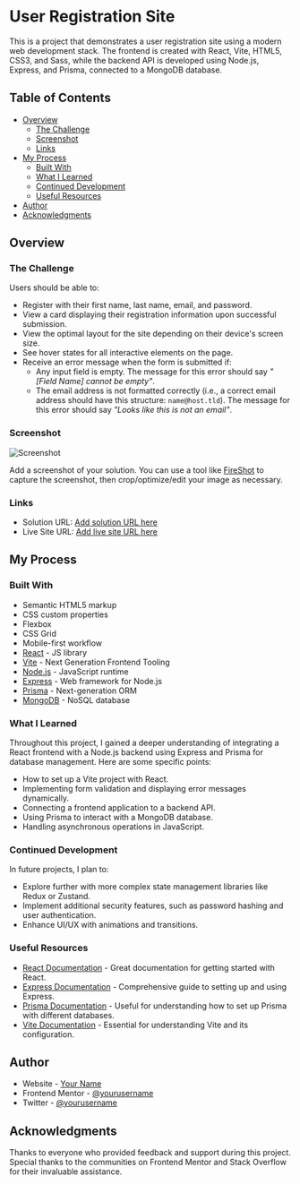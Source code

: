 # User Registration Site

This is a project that demonstrates a user registration site using a modern web development stack. The frontend is created with React, Vite, HTML5, CSS3, and Sass, while the backend API is developed using Node.js, Express, and Prisma, connected to a MongoDB database.

## Table of Contents

- [Overview](#overview)
  - [The Challenge](#the-challenge)
  - [Screenshot](#screenshot)
  - [Links](#links)
- [My Process](#my-process)
  - [Built With](#built-with)
  - [What I Learned](#what-i-learned)
  - [Continued Development](#continued-development)
  - [Useful Resources](#useful-resources)
- [Author](#author)
- [Acknowledgments](#acknowledgments)

## Overview

### The Challenge

Users should be able to:

- Register with their first name, last name, email, and password.
- View a card displaying their registration information upon successful submission.
- View the optimal layout for the site depending on their device's screen size.
- See hover states for all interactive elements on the page.
- Receive an error message when the form is submitted if:
  - Any input field is empty. The message for this error should say *"[Field Name] cannot be empty"*.
  - The email address is not formatted correctly (i.e., a correct email address should have this structure: `name@host.tld`). The message for this error should say *"Looks like this is not an email"*.

### Screenshot

![Screenshot](./screenshot.jpg)

Add a screenshot of your solution. You can use a tool like [FireShot](https://getfireshot.com/) to capture the screenshot, then crop/optimize/edit your image as necessary.

### Links

- Solution URL: [Add solution URL here](https://your-solution-url.com)
- Live Site URL: [Add live site URL here](https://your-live-site-url.com)

## My Process

### Built With

- Semantic HTML5 markup
- CSS custom properties
- Flexbox
- CSS Grid
- Mobile-first workflow
- [React](https://reactjs.org/) - JS library
- [Vite](https://vitejs.dev/) - Next Generation Frontend Tooling
- [Node.js](https://nodejs.org/) - JavaScript runtime
- [Express](https://expressjs.com/) - Web framework for Node.js
- [Prisma](https://www.prisma.io/) - Next-generation ORM
- [MongoDB](https://www.mongodb.com/) - NoSQL database

### What I Learned

Throughout this project, I gained a deeper understanding of integrating a React frontend with a Node.js backend using Express and Prisma for database management. Here are some specific points:

- How to set up a Vite project with React.
- Implementing form validation and displaying error messages dynamically.
- Connecting a frontend application to a backend API.
- Using Prisma to interact with a MongoDB database.
- Handling asynchronous operations in JavaScript.

### Continued Development

In future projects, I plan to:

- Explore further with more complex state management libraries like Redux or Zustand.
- Implement additional security features, such as password hashing and user authentication.
- Enhance UI/UX with animations and transitions.

### Useful Resources

- [React Documentation](https://reactjs.org/docs/getting-started.html) - Great documentation for getting started with React.
- [Express Documentation](https://expressjs.com/en/starter/installing.html) - Comprehensive guide to setting up and using Express.
- [Prisma Documentation](https://www.prisma.io/docs/) - Useful for understanding how to set up Prisma with different databases.
- [Vite Documentation](https://vitejs.dev/guide/) - Essential for understanding Vite and its configuration.

## Author

- Website - [Your Name](https://www.your-site.com)
- Frontend Mentor - [@yourusername](https://www.frontendmentor.io/profile/yourusername)
- Twitter - [@yourusername](https://www.twitter.com/yourusername)

## Acknowledgments

Thanks to everyone who provided feedback and support during this project. Special thanks to the communities on Frontend Mentor and Stack Overflow for their invaluable assistance.
